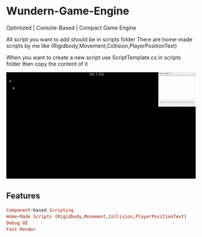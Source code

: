 # Wundern-Game-Engine
Optimized | Console-Based | Compact Game Engine


All script you want to add should be in scripts folder
There are home-made scripts by me like (Rigidbody,Movement,Collision,PlayerPositionText)

When you want to create a new script use ScriptTemplate.cs in scripts folder then copy the content of it

![](https://github.com/SchwarzSchlange/Wundern-Game-Engine/blob/master/overvie.gif)

## Features

``` ruby
Component-based Scripting
Home-Made Scripts (Rigidbody,Movement,Collision,PlayerPositionText)
Debug UI
Fast Render
```

